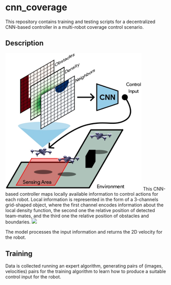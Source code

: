 # cnn_coverage

This repository contains training and testing scripts for a decentralized CNN-based controller in a multi-robot coverage control scenario.

## Description
<img src="pics/setup.jpg" width="425"/>
 This CNN-based controller maps locally available information to control actions for each robot. Local information is represented in the form of a 3-channels grid-shaped object, where the first channel encodes information about the local density function, the second one the relative position of detected team-mates, and the third one the relative position of obstacles and boundaries. 
 
 <img src="pics/cnn-arch-page-fit.jpg" width="425"/>

 The model processes the input information and returns the 2D velocity for the robot. 


## Training
Data is collected running an expert algorithm, generating pairs of (images, velocities) pairs for the training algorithm to learn how to produce a suitable control input for the robot. 